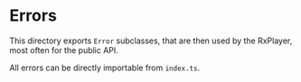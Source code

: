 # Errors #######################################################################

This directory exports `Error` subclasses, that are then used by the RxPlayer,
most often for the public API.

All errors can be directly importable from `index.ts`.
